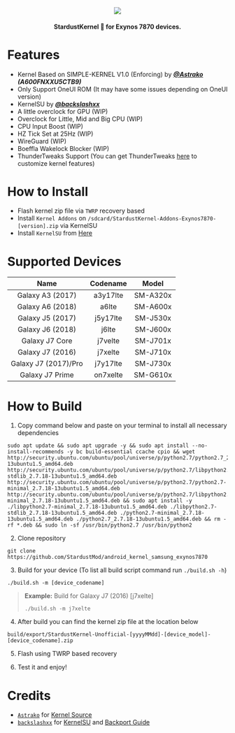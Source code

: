 <div align="center">
  <img loading="lazy" src="https://raw.githubusercontent.com/StardustMod/build/refs/heads/main/assets/banner.png"/>
</div>

<h4 align="center">StardustKernel 💫 for Exynos 7870 devices.</h4>

# Features

- Kernel Based on SIMPLE-KERNEL V1.0 (Enforcing) by [***@Astrako***](https://github.com/Astrako) ***(A600FNXXU5CTB9)***
- Only Support OneUI ROM (It may have some issues depending on OneUI version)
- KernelSU by [***@backslashxx***](https://github.com/backslashxx)
- A little overclock for GPU (WIP)
- Overclock for Little, Mid and Big CPU (WIP)
- CPU Input Boost (WIP)
- HZ Tick Set at 25Hz (WIP)
- WireGuard (WIP)
- Boeffla Wakelock Blocker (WIP)
- ThunderTweaks Support (You can get ThunderTweaks [here](https://github.com/StardustMod/build/raw/refs/heads/main/ThunderTweaks_v1.1.1.5.apk) to customize kernel features)

# How to Install

- Flash kernel zip file via `TWRP` recovery based
- Install `Kernel Addons` on `/sdcard/StardustKernel-Addons-Exynos7870-[version].zip` via KernelSU
- Install `KernelSU` from [Here](https://github.com/backslashxx/KernelSU/releases)

# Supported Devices

|         Name         |  Codename  |    Model   |
|:--------------------:|:----------:|:----------:|
|  Galaxy A3 (2017)    |  a3y17lte  |  SM-A320x  |
|  Galaxy A6 (2018)    |  a6lte     |  SM-A600x  |
|  Galaxy J5 (2017)    |  j5y17lte  |  SM-J530x  |
|  Galaxy J6 (2018)    |  j6lte     |  SM-J600x  |
|  Galaxy J7 Core      |  j7velte   |  SM-J701x  |
|  Galaxy J7 (2016)    |  j7xelte   |  SM-J710x  |
|  Galaxy J7 (2017)/Pro|  j7y17lte  |  SM-J730x  |
|  Galaxy J7 Prime     |  on7xelte  |  SM-G610x  |

# How to Build

1. Copy command below and paste on your terminal to install all necessary dependencies

```
sudo apt update && sudo apt upgrade -y && sudo apt install --no-install-recommends -y bc build-essential ccache cpio && wget http://security.ubuntu.com/ubuntu/pool/universe/p/python2.7/python2.7_2.7.18-13ubuntu1.5_amd64.deb http://security.ubuntu.com/ubuntu/pool/universe/p/python2.7/libpython2.7-stdlib_2.7.18-13ubuntu1.5_amd64.deb http://security.ubuntu.com/ubuntu/pool/universe/p/python2.7/python2.7-minimal_2.7.18-13ubuntu1.5_amd64.deb http://security.ubuntu.com/ubuntu/pool/universe/p/python2.7/libpython2.7-minimal_2.7.18-13ubuntu1.5_amd64.deb && sudo apt install -y ./libpython2.7-minimal_2.7.18-13ubuntu1.5_amd64.deb ./libpython2.7-stdlib_2.7.18-13ubuntu1.5_amd64.deb ./python2.7-minimal_2.7.18-13ubuntu1.5_amd64.deb ./python2.7_2.7.18-13ubuntu1.5_amd64.deb && rm -rf *.deb && sudo ln -sf /usr/bin/python2.7 /usr/bin/python2
```

2. Clone repository

```
git clone https://github.com/StardustMod/android_kernel_samsung_exynos7870
```

3. Build for your device (To list all build script command run `./build.sh -h`)

```
./build.sh -m [device_codename]
```

> **Example:** Build for Galaxy J7 (2016) [j7xelte]
> 
> ```
> ./build.sh -m j7xelte
> ```

4. After build you can find the kernel zip file at the location below

```
build/export/StardustKernel-Unofficial-[yyyyMMdd]-[device_model]-[device_codename].zip
```

5. Flash using TWRP based recovery

6. Test it and enjoy!

# Credits

- [`Astrako`](https://github.com/Astrako) for [Kernel Source](https://github.com/samsungexynos7870/android_kernel_samsung_exynos7870)
- [`backslashxx`](https://github.com/backslashxx) for [KernelSU](https://github.com/backslashxx/KernelSU) and [Backport Guide](https://github.com/backslashxx/KernelSU/issues/20)
